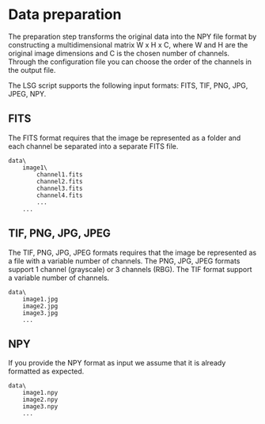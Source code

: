 # Data preparation
The preparation step transforms the original data into the NPY file format by constructing a multidimensional matrix W x H x C, where W and H are the original image dimensions and C is the chosen number of channels. Through the configuration file you can choose the order of the channels in the output file.

The LSG script supports the following input formats: FITS, TIF, PNG, JPG, JPEG, NPY.

## FITS
The FITS format requires that the image be represented as a folder and each channel be separated into a separate FITS file.

```
data\
    image1\
        channel1.fits
        channel2.fits
        channel3.fits
        channel4.fits
        ...
    ...
```

## TIF, PNG, JPG, JPEG
The TIF, PNG, JPG, JPEG formats requires that the image be represented as a file with a variable number of channels.
The PNG, JPG, JPEG formats support 1 channel (grayscale) or 3 channels (RBG). The TIF format support a variable number of channels.

```
data\
    image1.jpg
    image2.jpg
    image3.jpg
    ...
```

## NPY
If you provide the NPY format as input we assume that it is already formatted as expected.

```
data\
    image1.npy
    image2.npy
    image3.npy
    ...
```
